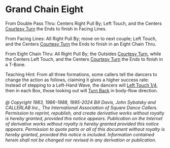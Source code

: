 
# Grand Chain Eight

From Double Pass Thru: Centers Right Pull By; Left Touch, and the Centers 
[Courtesy Turn](../b1/courtesy_turn.md) the Ends to finish in Facing Lines. 

From Facing Lines: All Right Pull By; move on to next couple; Left Touch, and
the Centers [Courtesy Turn](../b1/courtesy_turn.md) the Ends to finish in an Eight Chain Thru. 

From Eight Chain Thru: All Right Pull By; the Outsides 
[Courtesy Turn](../b1/courtesy_turn.md), while
the Centers Left Touch, and the Centers 
[Courtesy Turn](../b1/courtesy_turn.md) the Ends to finish in a T-Bone.

Teaching Hint: From all three formations, 
some callers tell the dancers to change the action as follows, 
claiming it gives a higher success rate: Instead of stepping
to a Left-Hand Wave, the dancers will [Left Touch 1/4](../b2/touch_a_quarter.md), 
then in each Box, those
looking out will [Turn Back](../b1/turn_back.md) in body-flow direction.

###### @ Copyright 1983, 1986-1988, 1995-2024 Bill Davis, John Sybalsky and CALLERLAB Inc., The International Association of Square Dance Callers. Permission to reprint, republish, and create derivative works without royalty is hereby granted, provided this notice appears. Publication on the Internet of derivative works without royalty is hereby granted provided this notice appears. Permission to quote parts or all of this document without royalty is hereby granted, provided this notice is included. Information contained herein shall not be changed nor revised in any derivation or publication.
